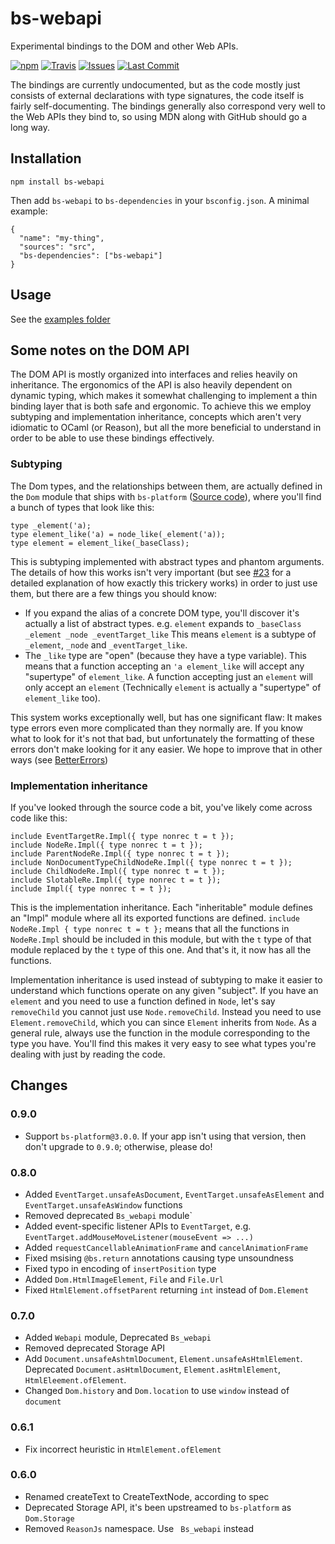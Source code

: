 # bs-webapi

Experimental bindings to the DOM and other Web APIs.

[![npm](https://img.shields.io/npm/v/bs-webapi.svg)](https://npmjs.org/bs-webapi)
[![Travis](https://img.shields.io/travis/reasonml-community/bs-webapi-incubator/master.svg)](https://travis-ci.org/reasonml-community/bs-webapi-incubator)
[![Issues](https://img.shields.io/github/issues/reasonml-community/bs-webapi-incubator.svg)](https://github.com/reasonml-community/bs-webapi-incubator/issues)
[![Last Commit](https://img.shields.io/github/last-commit/reasonml-community/bs-webapi-incubator.svg)](https://github.com/reasonml-community/bs-webapi-incubator/commits/master)

The bindings are currently undocumented, but as the code mostly just consists of external declarations with type signatures, the code itself is fairly self-documenting. The bindings generally also correspond very well to the Web APIs they bind to, so using MDN along with GitHub should go a long way.

## Installation
```
npm install bs-webapi
```
Then add `bs-webapi` to `bs-dependencies` in your `bsconfig.json`. A minimal example:
```
{
  "name": "my-thing",
  "sources": "src",
  "bs-dependencies": ["bs-webapi"]
}
```

## Usage

See the [examples folder](https://github.com/reasonml-community/bs-webapi-incubator/blob/master/examples/)

## Some notes on the DOM API

The DOM API is mostly organized into interfaces and relies heavily on inheritance. The ergonomics of the API is also heavily dependent on dynamic typing, which makes it somewhat challenging to implement a thin binding layer that is both safe and ergonomic. To achieve this we employ subtyping and implementation inheritance, concepts which aren't very idiomatic to OCaml (or Reason), but all the more beneficial to understand in order to be able to use these bindings effectively.

### Subtyping

The Dom types, and the relationships between them, are actually defined in the `Dom` module that ships with `bs-platform` ([Source code](https://github.com/glennsl/bucklescript/blob/master/jscomp/others/dom.mli)), where you'll find a bunch of types that look like this:

```reason
type _element('a);
type element_like('a) = node_like(_element('a));
type element = element_like(_baseClass);
```

This is subtyping implemented with abstract types and phantom arguments. The details of how this works isn't very important (but see [#23](https://github.com/reasonml-community/bs-webapi-incubator/pull/23) for a detailed explanation of how exactly this trickery works) in order to just use them, but there are a few things you should know:

* If you expand the alias of a concrete DOM type, you'll discover it's actually a list of abstract types. e.g. `element` expands to `_baseClass _element _node _eventTarget_like` This means `element` is a subtype of `_element`, `_node` and `_eventTarget_like`.
* The `_like` type are "open" (because they have a type variable). This means that a function accepting an `'a element_like` will accept any "supertype" of `element_like`. A function accepting just an `element` will only accept an `element` (Technically `element` is actually a "supertype" of `element_like` too).

This system works exceptionally well, but has one significant flaw: It makes type errors even more complicated than they normally are. If you know what to look for it's not that bad, but unfortunately the formatting of these errors don't make looking for it any easier. We hope to improve that in other ways (see [BetterErrors](https://github.com/reasonml/BetterErrors))

### Implementation inheritance

If you've looked through the source code a bit, you've likely come across code like this:

```reason
include EventTargetRe.Impl({ type nonrec t = t });
include NodeRe.Impl({ type nonrec t = t });
include ParentNodeRe.Impl({ type nonrec t = t });
include NonDocumentTypeChildNodeRe.Impl({ type nonrec t = t });
include ChildNodeRe.Impl({ type nonrec t = t });
include SlotableRe.Impl({ type nonrec t = t });
include Impl({ type nonrec t = t });
```

This is the implementation inheritance. Each "inheritable" module defines an "Impl" module where all its exported functions are defined. `include NodeRe.Impl { type nonrec t = t };` means that all the functions in `NodeRe.Impl` should be included in this module, but with the `t` type of that module replaced by the `t` type of this one. And that's it, it now has all the functions.

Implementation inheritance is used instead of subtyping to make it easier to understand which functions operate on any given "subject". If you have an `element` and you need to use a function defined in `Node`, let's say `removeChild` you cannot just use `Node.removeChild`. Instead you need to use `Element.removeChild`, which you can since `Element` inherits from `Node`. As a general rule, always use the function in the module corresponding to the type you have. You'll find this makes it very easy to see what types you're dealing with just by reading the code.

## Changes

### 0.9.0
* Support `bs-platform@3.0.0`. If your app isn't using that version, then don't upgrade to `0.9.0`; otherwise, please do!

### 0.8.0
* Added `EventTarget.unsafeAsDocument`, `EventTarget.unsafeAsElement` and `EventTarget.unsafeAsWindow` functions
* Removed deprecated `Bs_webapi` module`
* Added event-specific listener APIs to `EventTarget`, e.g. `EventTarget.addMouseMoveListener(mouseEvent => ...)`
* Added `requestCancellableAnimationFrame` and `cancelAnimationFrame`
* Fixed msising `@bs.return` annotations causing type unsoundness
* Fixed typo in encoding of `insertPosition` type
* Added `Dom.HtmlImageElement`, `File` and `File.Url`
* Fixed `HtmlElement.offsetParent` returning `int` instead of `Dom.Element`

### 0.7.0
* Added `Webapi` module, Deprecated `Bs_webapi`
* Removed deprecated Storage API
* Add `Document.unsafeAshtmlDocument`, `Element.unsafeAsHtmlElement`. Deprecated `Document.asHtmlDocument`, `Element.asHtmlElement`, `HtmlEleement.ofElement`.
* Changed `Dom.history` and `Dom.location` to use `window` instead of `document`

### 0.6.1
* Fix incorrect heuristic in `HtmlElement.ofElement`

### 0.6.0
* Renamed createText to CreateTextNode, according to spec
* Deprecated Storage API, it's been upstreamed to `bs-platform` as `Dom.Storage`
* Removed `ReasonJs`  namespace. Use ` Bs_webapi`  instead
